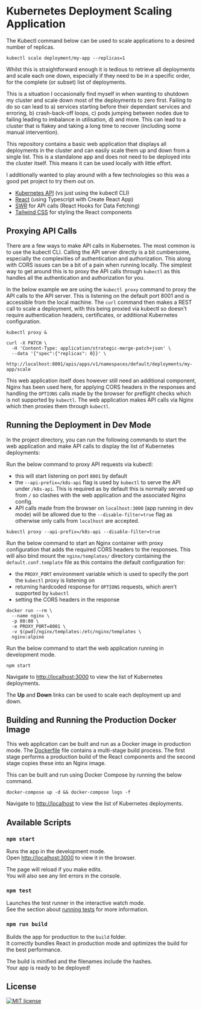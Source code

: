 # Kubernetes Deployment Scaling Application

The Kubectl command below can be used to scale applications to a desired number
of replicas.

```plain
kubectl scale deployment/my-app --replicas=1
```

Whilst this is straightforward enough it is tedious to retrieve all deployments
and scale each one down, especially if they need to be in a specific order, for
the complete (or subset) list of deployments.

This is a situation I occasionally find myself in when wanting to shutdown my
cluster and scale down most of the deployments to zero first. Failing to do so
can lead to a) services starting before their dependant services and erroring,
b) crash-back-off loops, c) pods jumping between nodes due to failing leading to
imbalance in utilisation, d) and more. This can lead to a cluster that is flakey
and taking a long time to recover (including some manual intervention).

This repository contains a basic web application that displays all deployments
in the cluster and can easily scale them up and down from a single list. This
is a standalone app and does not need to be deployed into the cluster itself.
This means it can be used locally with little effort.

I additionally wanted to play around with a few technologies so this was a good
pet project to try them out on.

- [Kubernetes API](https://kubernetes.io/docs/reference/) (vs just using the
  kubectl CLI)
- [React](https://create-react-app.dev/docs/adding-typescript/) (using Typescript
  with Create React App)
- [SWR](https://swr.vercel.app/) for API calls (React Hooks for Data Fetching)
- [Tailwind CSS](https://tailwindcss.com/) for styling the React components

## Proxying API Calls

There are a few ways to make API calls in Kubernetes. The most common is to use
the kubectl CLI. Calling the API server directly is a bit cumbersome, especially
the complexities of authentication and authorization. This along with CORS issues
can be a bit of a pain when running locally. The simplest way to get around this
is to proxy the API calls through `kubectl` as this handles all the authentication
and authorization for you.

In the below example we are using the `kubectl proxy` command to proxy the API
calls to the API server. This is listening on the default port 8001 and is
accessible from the local machine. The `curl` command then makes a REST call to
scale a deployment, with this being proxied via kubectl so doesn't require
authentication headers, certificates, or additional Kubernetes configuration.

```plain
kubectl proxy &

curl -X PATCH \
  -H 'Content-Type: application/strategic-merge-patch+json' \
  --data '{"spec":{"replicas": 0}}' \
  http://localhost:8001/apis/apps/v1/namespaces/default/deployments/my-app/scale
```

This web application itself does however still need an additional component,
Nginx has been used here, for applying CORS headers in the responses and handling
the `OPTIONS` calls made by the browser for preflight checks which is not
supported by `kubectl`. The web application makes API calls via Nginx which then
proxies them through `kubectl`.

## Running the Deployment in Dev Mode

In the project directory, you can run the following commands to start the web
application and make API calls to display the list of Kubernetes deployments:

Run the below command to proxy API requests via kubectl:

- this will start listening on port `8001` by default
- the `--api-prefix=/k8s-api` flag is used by `kubectl` to serve the API under `/k8s-api`.
  This is required as by default this is normally served up from `/` so clashes
  with the web application and the associated Nginx config.
- API calls made from the browser on `localhost:3000` (app running in dev mode)
  will be allowed due to the `--disable-filter=true` flag as otherwise only calls
  from `localhost` are accepted.

```plain
kubectl proxy --api-prefix=/k8s-api --disable-filter=true
```

Run the below command to start an Nginx container with proxy configuration that
adds the required CORS headers to the responses. This will also bind mount the
`nginx/templates/` directory containing the `default.conf.template` file as this
contains the default configuration for:

- the `PROXY_PORT` environment variable which is used to specify the port the
  `kubectl` proxy is listening on
- returning hardcoded response for `OPTIONS` requests, which aren't supported by
  `kubectl`
- setting the CORS headers in the response

```plain
docker run --rm \
  --name nginx \
  -p 80:80 \
  -e PROXY_PORT=8001 \
  -v $(pwd)/nginx/templates:/etc/nginx/templates \
  nginx:alpine
```

Run the below command to start the web application running in development mode.

```plain
npm start
```

Navigate to <http://localhost:3000> to view the list of Kubernetes deployments.

The **Up** and **Down** links can be used to scale each deployment up and down.

## Building and Running the Production Docker Image

This web application can be built and run as a Docker image in production mode.
The [Dockerfile](./Dockerfile) file contains a multi-stage build process. The
first stage performs a production build of the React components and the second
stage copies these into an Nginx image.

This can be built and run using Docker Compose by running the below command.

```plain
docker-compose up -d && docker-compose logs -f
```

Navigate to <http://localhost> to view the list of Kubernetes deployments.

## Available Scripts

### `npm start`

Runs the app in the development mode.\
Open [http://localhost:3000](http://localhost:3000) to view it in the browser.

The page will reload if you make edits.\
You will also see any lint errors in the console.

### `npm test`

Launches the test runner in the interactive watch mode.\
See the section about [running tests](https://facebook.github.io/create-react-app/docs/running-tests)
for more information.

### `npm run build`

Builds the app for production to the `build` folder.\
It correctly bundles React in production mode and optimizes the build for the
best performance.

The build is minified and the filenames include the hashes.\
Your app is ready to be deployed!

## License

[![MIT license]](https://lbesson.mit-license.org/)

[mit license]: https://img.shields.io/badge/License-MIT-blue.svg
